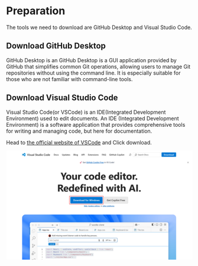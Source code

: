 # Preparation

The tools we need to download are GitHub Desktop and Visual Studio Code.

## Download GitHub Desktop

GitHub Desktop is an GitHub Desktop is a GUI application provided by GitHub that simplifies common Git operations, allowing users to manage Git repositories without using the command line. It is especially suitable for those who are not familiar with command-line tools.

## Download Visual Studio Code

Visual Studio Code(or VSCode) is an IDE(Integrated Development Environment) used to edit documents. An IDE (Integrated Development Environment) is a software application that provides comprehensive tools for writing and managing code, but here for documentation.

Head to [the official website of VSCode](https://code.visualstudio.com/) and Click download.

![vscode](.\assets\download-vscode.png)
